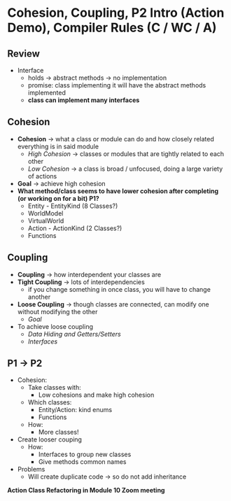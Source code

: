 # Cohesion, Coupling, P2 Intro (Action Demo), Compiler Rules (C / WC / A)

## Review
- Interface
    - holds -> abstract methods -> no implementation
    - promise: class implementing it will have the abstract methods implemented
    - **class can implement many interfaces**

## Cohesion
- **Cohesion** -> what a class or module can do and how closely related everything is in said module
    - *High Cohesion* -> classes or modules that are tightly related to each other
    - *Low Cohesion* -> a class is broad / unfocused, doing a large variety of actions
- **Goal** -> achieve high cohesion
- **What method/class seems to have lower cohesion after completing (or working on for a bit) P1?**
    - Entity - EntityKind (8 Classes?)
    - WorldModel
    - VirtualWorld
    - Action - ActionKind (2 Classes?)
    - Functions

## Coupling
- **Coupling** -> how interdependent your classes are
- **Tight Coupling** -> lots of interdependencies
    - if you change something in once class, you will have to change another
- **Loose Coupling** -> though classes are connected, can modify one without modifying the other
    - *Goal*
- To achieve loose coupling
    - *Data Hiding and Getters/Setters*
    - *Interfaces*

## P1 -> P2
- Cohesion:
    - Take classes with:
        - Low cohesions and make high cohesion
    - Which classes:
        - Entity/Action: kind enums
        - Functions
    - How:
        - More classes!
- Create looser couping
    - How:
        - Interfaces to group new classes
        - Give methods common names
- Problems
    - Will create duplicate code -> so do not add inheritance

**Action Class Refactoring in Module 10 Zoom meeting**